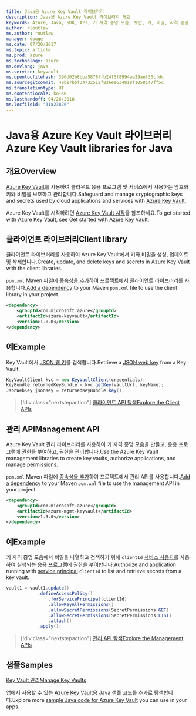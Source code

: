```yaml
---
title: Java용 Azure Key Vault 라이브러리
description: Java용 Azure Key Vault 라이브러리 개요
keywords: Azure, Java, SDK, API, 키 자격 증명 모음, 보안, 키, 비밀, 자격 증명 모음
author: rloutlaw
ms.author: routlaw
manager: douge
ms.date: 07/20/2017
ms.topic: article
ms.prod: azure
ms.technology: azure
ms.devlang: java
ms.service: keyvault
ms.openlocfilehash: 396d02b8bba5878ffb24f5f8994ae29aef36cfdc
ms.sourcegitcommit: 49b17bbf34732512f836ee634818f1058147ff5c
ms.translationtype: HT
ms.contentlocale: ko-KR
ms.lasthandoff: 04/26/2018
ms.locfileid: "31823826"
---
```

# <a name="azure-key-vault-libraries-for-java"></a><span data-ttu-id="afe39-104">Java용 Azure Key Vault 라이브러리</span><span class="sxs-lookup"><span data-stu-id="afe39-104">Azure Key Vault libraries for Java</span></span>

## <a name="overview"></a><span data-ttu-id="afe39-105">개요</span><span class="sxs-lookup"><span data-stu-id="afe39-105">Overview</span></span>

<span data-ttu-id="afe39-106">[Azure Key Vault](/azure/key-vault/)를 사용하여 클라우드 응용 프로그램 및 서비스에서 사용하는 암호화 키와 비밀을 보호하고 관리합니다.</span><span class="sxs-lookup"><span data-stu-id="afe39-106">Safeguard and manage cryptographic keys and secrets used by cloud applications and services with [Azure Key Vault](/azure/key-vault/).</span></span>

<span data-ttu-id="afe39-107">Azure Key Vault를 시작하려면 [Azure Key Vault 시작](/azure/key-vault/key-vault-get-started)을 참조하세요.</span><span class="sxs-lookup"><span data-stu-id="afe39-107">To get started with Azure Key Vault, see [Get started with Azure Key Vault](/azure/key-vault/key-vault-get-started).</span></span>

## <a name="client-library"></a><span data-ttu-id="afe39-108">클라이언트 라이브러리</span><span class="sxs-lookup"><span data-stu-id="afe39-108">Client library</span></span>

<span data-ttu-id="afe39-109">클라이언트 라이브러리를 사용하여 Azure Key Vault에서 키와 비밀을 생성, 업데이트 및 삭제합니다.</span><span class="sxs-lookup"><span data-stu-id="afe39-109">Create, update, and delete keys and secrets in Azure Key Vault with the client libraries.</span></span>

<span data-ttu-id="afe39-110">`pom.xml` Maven 파일에 [종속성을 추가](https://maven.apache.org/guides/getting-started/index.html#How_do_I_use_external_dependencies)하여 프로젝트에서 클라이언트 라이브러리를 사용합니다.</span><span class="sxs-lookup"><span data-stu-id="afe39-110">[Add a dependency](https://maven.apache.org/guides/getting-started/index.html#How_do_I_use_external_dependencies) to your Maven `pom.xml` file to use the client library in your project.</span></span>  

```XML
<dependency>
    <groupId>com.microsoft.azure</groupId>
    <artifactId>azure-keyvault</artifactId>
    <version>1.0.0</version>
</dependency>
```   

## <a name="example"></a><span data-ttu-id="afe39-111">예</span><span class="sxs-lookup"><span data-stu-id="afe39-111">Example</span></span>

<span data-ttu-id="afe39-112">Key Vault에서 [JSON 웹 키](https://tools.ietf.org/html/draft-ietf-jose-json-web-key-18)를 검색합니다.</span><span class="sxs-lookup"><span data-stu-id="afe39-112">Retrieve a [JSON web key](https://tools.ietf.org/html/draft-ietf-jose-json-web-key-18) from a Key Vault.</span></span>

```java
KeyVaultClient kvc = new KeyVaultClient(credentials);
KeyBundle returnedKeyBundle = kvc.getKey(vaultUrl, keyName);
JsonWebKey jsonKey = returnedKeyBundle.key();
```

> [!div class="nextstepaction"]
> [<span data-ttu-id="afe39-113">클라이언트 API 탐색</span><span class="sxs-lookup"><span data-stu-id="afe39-113">Explore the Client APIs</span></span>](/java/api/overview/azure/keyvault/client)


## <a name="management-api"></a><span data-ttu-id="afe39-114">관리 API</span><span class="sxs-lookup"><span data-stu-id="afe39-114">Management API</span></span>

<span data-ttu-id="afe39-115">Azure Key Vault 관리 라이브러리를 사용하여 키 자격 증명 모음을 만들고, 응용 프로그램에 권한을 부여하고, 권한을 관리합니다.</span><span class="sxs-lookup"><span data-stu-id="afe39-115">Use the Azure Key Vault management libraries to create key vaults, authorize applications, and manage permissions.</span></span> 

<span data-ttu-id="afe39-116">`pom.xml` Maven 파일에 [종속성을 추가](https://maven.apache.org/guides/getting-started/index.html#How_do_I_use_external_dependencies)하여 프로젝트에서 관리 API를 사용합니다.</span><span class="sxs-lookup"><span data-stu-id="afe39-116">[Add a dependency](https://maven.apache.org/guides/getting-started/index.html#How_do_I_use_external_dependencies) to your Maven `pom.xml` file to use the management API in your project.</span></span>  

```XML
<dependency>
    <groupId>com.microsoft.azure</groupId>
    <artifactId>azure-mgmt-keyvault</artifactId>
    <version>1.3.0</version>
</dependency>
```

## <a name="example"></a><span data-ttu-id="afe39-117">예</span><span class="sxs-lookup"><span data-stu-id="afe39-117">Example</span></span>

<span data-ttu-id="afe39-118">키 자격 증명 모음에서 비밀을 나열하고 검색하기 위해 `clientId` [서비스 사용자](/azure/azure-resource-manager/resource-group-create-service-principal-portal)를 사용하여 실행되는 응용 프로그램에 권한을 부여합니다.</span><span class="sxs-lookup"><span data-stu-id="afe39-118">Authorize and application running with [service principal](/azure/azure-resource-manager/resource-group-create-service-principal-portal) `clientId` to list and retrieve secrets from a key vault.</span></span> 

```java
vault1 = vault1.update()
            .defineAccessPolicy()
                .forServicePrincipal(clientId)
                .allowKeyAllPermissions()
                .allowSecretPermissions(SecretPermissions.GET)
                .allowSecretPermissions(SecretPermissions.LIST)
                .attach()
            .apply();
```

> [!div class="nextstepaction"]
> [<span data-ttu-id="afe39-119">관리 API 탐색</span><span class="sxs-lookup"><span data-stu-id="afe39-119">Explore the Management APIs</span></span>](/java/api/overview/azure/keyvault/management)


## <a name="samples"></a><span data-ttu-id="afe39-120">샘플</span><span class="sxs-lookup"><span data-stu-id="afe39-120">Samples</span></span>

<span data-ttu-id="afe39-121">[Key Vault 관리][1]</span><span class="sxs-lookup"><span data-stu-id="afe39-121">[Manage Key Vaults][1]</span></span>   

[1]: https://github.com/Azure-Samples/key-vault-java-manage-key-vaults

<span data-ttu-id="afe39-122">앱에서 사용할 수 있는 [Azure Key Vault용 Java 샘플 코드](https://azure.microsoft.com/resources/samples/?platform=java&term=key+vault)를 추가로 탐색합니다.</span><span class="sxs-lookup"><span data-stu-id="afe39-122">Explore more [sample Java code for Azure Key Vault](https://azure.microsoft.com/resources/samples/?platform=java&term=key+vault) you can use in your apps.</span></span>
